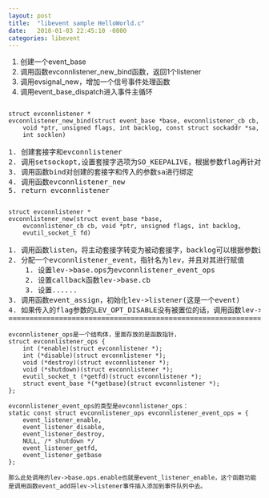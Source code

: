```yaml
---
layout: post
title:  "libevent sample HelloWorld.c"
date:   2018-01-03 22:45:10 -0800
categories: libevent
---
```



1. 创建一个event_base
2. 调用函数evconnlistener_new_bind函数，返回1个listener
3. 调用evsignal_new，增加一个信号事件处理函数
4. 调用event\_base\_dispatch进入事件主循环

<pre>
<code>
struct evconnlistener *
evconnlistener_new_bind(struct event_base *base, evconnlistener_cb cb,
    void *ptr, unsigned flags, int backlog, const struct sockaddr *sa,
    int socklen)
</code>
1. 创建套接字和evconnlistener
2. 调用setsockopt,设置套接字选项为SO_KEEPALIVE，根据参数flag再针对性的设定option
3. 调用函数bind对创建的套接字和传入的参数sa进行绑定
4. 调用函数evconnlistener_new
5. return evconnlistener
</pre>

<pre>
<code>
struct evconnlistener *
evconnlistener_new(struct event_base *base,
    evconnlistener_cb cb, void *ptr, unsigned flags, int backlog,
    evutil_socket_t fd)
</code>
1. 调用函数listen，将主动套接字转变为被动套接字，backlog可以根据参数设定，如果backlog是小于0的，那么默认是设置成128
2. 分配一个evconnlistener_event，指针名为lev，并且对其进行赋值
	1. 设置lev->base.ops为evconnlistener_event_ops
	2. 设置callback函数lev->base.cb
	3. 设置......
3. 调用函数event_assign，初始化lev->listener(这是一个event)
4. 如果传入的flag参数的LEV_OPT_DISABLE没有被置位的话，调用函数lev->base.ops.enable
==================================================================================
<code>
evconnlistener_ops是一个结构体，里面存放的是函数指针，
struct evconnlistener_ops {
	int (*enable)(struct evconnlistener *);
	int (*disable)(struct evconnlistener *);
	void (*destroy)(struct evconnlistener *);
	void (*shutdown)(struct evconnlistener *);
	evutil_socket_t (*getfd)(struct evconnlistener *);
	struct event_base *(*getbase)(struct evconnlistener *);
};

evconnlistener_event_ops的类型是evconnlistener_ops：
static const struct evconnlistener_ops evconnlistener_event_ops = {
	event_listener_enable,
	event_listener_disable,
	event_listener_destroy,
	NULL, /* shutdown */
	event_listener_getfd,
	event_listener_getbase
};

那么此处调用的lev->base.ops.enable也就是event_listener_enable，这个函数功能是调用函数event_add将lev->listener事件插入添加到事件队列中去。


</code>
</pre>
